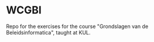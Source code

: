 WCGBI
=====

Repo for the exercises for the course "Grondslagen van de Beleidsinformatica", taught at KUL.
